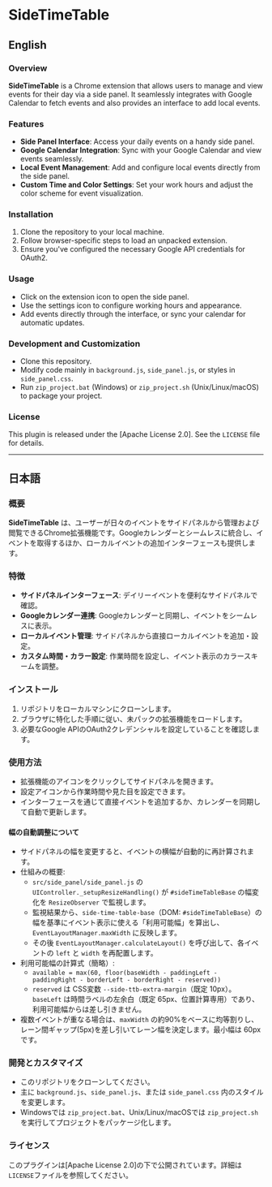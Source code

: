 # SideTimeTable

## English

### Overview
**SideTimeTable** is a Chrome extension that allows users to manage and view events for their day via a side panel. It seamlessly integrates with Google Calendar to fetch events and also provides an interface to add local events.

### Features
- **Side Panel Interface**: Access your daily events on a handy side panel.
- **Google Calendar Integration**: Sync with your Google Calendar and view events seamlessly.
- **Local Event Management**: Add and configure local events directly from the side panel.
- **Custom Time and Color Settings**: Set your work hours and adjust the color scheme for event visualization.

### Installation
1. Clone the repository to your local machine.
2. Follow browser-specific steps to load an unpacked extension.
3. Ensure you've configured the necessary Google API credentials for OAuth2.

### Usage
- Click on the extension icon to open the side panel.
- Use the settings icon to configure working hours and appearance.
- Add events directly through the interface, or sync your calendar for automatic updates.

### Development and Customization
- Clone this repository.
- Modify code mainly in `background.js`, `side_panel.js`, or styles in `side_panel.css`.
- Run `zip_project.bat` (Windows) or `zip_project.sh` (Unix/Linux/macOS) to package your project.

### License
This plugin is released under the [Apache License 2.0]. See the `LICENSE` file for details.

---

## 日本語

### 概要
**SideTimeTable** は、ユーザーが日々のイベントをサイドパネルから管理および閲覧できるChrome拡張機能です。Googleカレンダーとシームレスに統合し、イベントを取得するほか、ローカルイベントの追加インターフェースも提供します。

### 特徴
- **サイドパネルインターフェース**: デイリーイベントを便利なサイドパネルで確認。
- **Googleカレンダー連携**: Googleカレンダーと同期し、イベントをシームレスに表示。
- **ローカルイベント管理**: サイドパネルから直接ローカルイベントを追加・設定。
- **カスタム時間・カラー設定**: 作業時間を設定し、イベント表示のカラースキームを調整。

### インストール
1. リポジトリをローカルマシンにクローンします。
2. ブラウザに特化した手順に従い、未パックの拡張機能をロードします。
3. 必要なGoogle APIのOAuth2クレデンシャルを設定していることを確認します。

### 使用方法
- 拡張機能のアイコンをクリックしてサイドパネルを開きます。
- 設定アイコンから作業時間や見た目を設定できます。
- インターフェースを通じて直接イベントを追加するか、カレンダーを同期して自動で更新します。

#### 幅の自動調整について
- サイドパネルの幅を変更すると、イベントの横幅が自動的に再計算されます。
- 仕組みの概要:
  - `src/side_panel/side_panel.js` の `UIController._setupResizeHandling()` が `#sideTimeTableBase` の幅変化を `ResizeObserver` で監視します。
  - 監視結果から、`side-time-table-base`（DOM: `#sideTimeTableBase`）の幅を基準にイベント表示に使える「利用可能幅」を算出し、`EventLayoutManager.maxWidth` に反映します。
  - その後 `EventLayoutManager.calculateLayout()` を呼び出して、各イベントの `left` と `width` を再配置します。
- 利用可能幅の計算式（簡略）:
  - `available = max(60, floor(baseWidth - paddingLeft - paddingRight - borderLeft - borderRight - reserved))`
  - `reserved` は CSS変数 `--side-ttb-extra-margin`（既定 10px）。`baseLeft` は時間ラベルの左余白（既定 65px、位置計算専用）であり、利用可能幅からは差し引きません。
- 複数イベントが重なる場合は、`maxWidth` の約90%をベースに均等割りし、レーン間ギャップ(5px)を差し引いてレーン幅を決定します。最小幅は 60px です。

### 開発とカスタマイズ
- このリポジトリをクローンしてください。
- 主に `background.js`、`side_panel.js`、または `side_panel.css` 内のスタイルを変更します。
- Windowsでは `zip_project.bat`、Unix/Linux/macOSでは `zip_project.sh` を実行してプロジェクトをパッケージ化します。

### ライセンス
このプラグインは[Apache License 2.0]の下で公開されています。詳細は`LICENSE`ファイルを参照してください。
